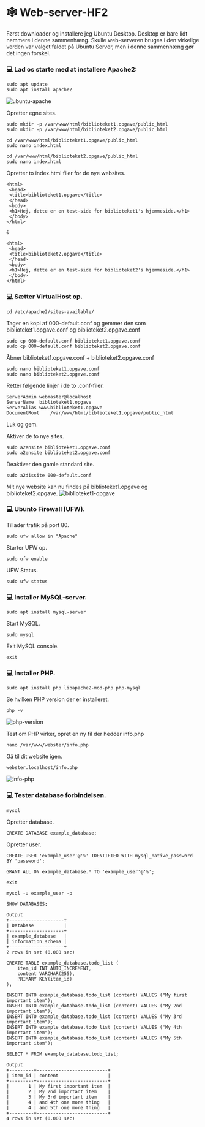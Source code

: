 # :spider_web: Web-server-HF2

Først downloader og installere jeg Ubuntu Desktop. Desktop er bare lidt nemmere i denne sammenhæng. Skulle web-serveren bruges i den virkelige verden var valget faldet på Ubuntu Server, men i denne sammenhæng gør det ingen forskel.

### :computer: Lad os starte med at installere Apache2:
 
 ```
sudo apt update
sudo apt install apache2
```
![ubuntu-apache](images/ubuntu-apache.png)

Opretter egne sites.

```
sudo mkdir -p /var/www/html/biblioteket1.opgave/public_html
sudo mkdir -p /var/www/html/biblioteket2.opgave/public_html

cd /var/www/html/biblioteket1.opgave/public_html
sudo nano index.html

cd /var/www/html/biblioteket2.opgave/public_html
sudo nano index.html
```
Opretter to index.html filer for de nye websites.
```
<html>
 <head>
 <title>biblioteket1.opgave</title>
 </head>
 <body>
 <h1>Hej, dette er en test-side for biblioteket1's hjemmeside.</h1>
 </body>
</html>

&

<html>
 <head>
 <title>biblioteket2.opgave</title>
 </head>
 <body>
 <h1>Hej, dette er en test-side for biblioteket2's hjemmeside.</h1>
 </body>
</html>
```

### :computer: Sætter VirtualHost op.
```
cd /etc/apache2/sites-available/
```
Tager en kopi af 000-default.conf og gemmer den som biblioteket1.opgave.conf og biblioteket2.opgave.conf
```
sudo cp 000-default.conf biblioteket1.opgave.conf
sudo cp 000-default.conf biblioteket2.opgave.conf
```

Åbner biblioteket1.opgave.conf + biblioteket2.opgave.conf
```
sudo nano biblioteket1.opgave.conf
sudo nano biblioteket2.opgave.conf
```
Retter følgende linjer i de to .conf-filer.
```
ServerAdmin	webmaster@localhost
ServerName	biblioteket1.opgave
ServerAlias	www.biblioteket1.opgave
DocumentRoot	/var/www/html/biblioteket1.opgave/public_html
```
Luk og gem.

Aktiver de to nye sites.
```
sudo a2ensite biblioteket1.opgave.conf
sudo a2ensite biblioteket2.opgave.conf
```
Deaktiver den gamle standard site.
```
sudo a2dissite 000-default.conf
```

Mit nye website kan nu findes på biblioteket1.opgave og biblioteket2.opgave.
![biblioteket1-opgave](images/biblioteket1-opgave.png)

### :computer: Ubunto Firewall (UFW).
Tillader trafik på port 80.
```
sudo ufw allow in "Apache"
```

Starter UFW op.
```
sudo ufw enable
```
UFW Status.
```
sudo ufw status
```

### :computer: Installer MySQL-server.
```
sudo apt install mysql-server
```
 Start MySQL.
 ```
 sudo mysql
 ```
 Exit MySQL console.
 ```
 exit
 ```

### :computer: Installer PHP.
```
sudo apt install php libapache2-mod-php php-mysql
```
Se hvilken PHP version der er installeret.
```
php -v
```
![php-version](images/php-version.png)

Test om PHP virker, opret en ny fil der hedder info.php
```
nano /var/www/webster/info.php
```
Gå til dit website igen.
```
webster.localhost/info.php
```
![info-php](images/info-php.png)

### :computer: Tester database forbindelsen.
```
mysql
```
Opretter database.
```
CREATE DATABASE example_database;
```
Opretter user.
```
CREATE USER 'example_user'@'%' IDENTIFIED WITH mysql_native_password BY 'password';
```
```
GRANT ALL ON example_database.* TO 'example_user'@'%';
```
```
exit
```
```
mysql -u example_user -p
```
```
SHOW DATABASES;
```
```
Output
+--------------------+
| Database           |
+--------------------+
| example_database   |
| information_schema |
+--------------------+
2 rows in set (0.000 sec)
```
```
CREATE TABLE example_database.todo_list (
    item_id INT AUTO_INCREMENT,
    content VARCHAR(255),
    PRIMARY KEY(item_id)
);
```
```
INSERT INTO example_database.todo_list (content) VALUES ("My first important item");
INSERT INTO example_database.todo_list (content) VALUES ("My 2nd important item");
INSERT INTO example_database.todo_list (content) VALUES ("My 3rd important item");
INSERT INTO example_database.todo_list (content) VALUES ("My 4th important item");
INSERT INTO example_database.todo_list (content) VALUES ("My 5th important item");
```

```
SELECT * FROM example_database.todo_list;

Output
+---------+--------------------------+
| item_id | content                  |
+---------+--------------------------+
|       1 | My first important item  |
|       2 | My 2nd important item    |
|       3 | My 3rd important item    |
|       4 | and 4th one more thing   |
|       4 | and 5th one more thing   |
+---------+--------------------------+
4 rows in set (0.000 sec)
```



